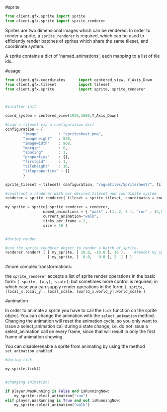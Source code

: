 #sprite
```python
from client.gfx.sprite import sprite
from client.gfx.sprite import sprite_renderer
```

Sprites are two dimensional images which can be rendered. In order to render a sprite, a ``sprite_renderer`` is required, which can be used to efficiently  render batches of sprites which share the same tileset, and coordinate system.

A sprite contains a dict of 'named_animations', each mapping to a list of tile ids. 


#usage

```python
from client.gfx.coordinates      import centered_view, Y_Axis_Down
from client.gfx.tileset          import tileset
from client.gfx.sprite           import sprite, sprite_renderer



#in/after init

coord_system = centered_view(1920,1080,Y_Axis_Down)

#Load a tileset via a configuration dict
configuration = {
        "image"         : "spritesheet.png",
        "imageheight"   : 526,
        "imagewidth"    : 968,
        "margin"        : 0,
        "spacing"       : 1,
        "properties"    : {},
        "firstgid"      : 1,
        "tileheight"    : 16,
        "tileproperties" : {} 
        }

sprite_tileset = tileset( configuration, "roguetiles/Spritesheet/", filtered=True )

#construct a renderer with our desired tileset and coordinate system
renderer = sprite_renderer( tileset = sprite_tileset, coordinates = coord_system )

my_sprite = sprite( sprite_renderer = renderer,                                    #the renderer to bind to 
                 named_animations = { "walk" : [1, 2, 3 ], "run" : [4,5,6] },   #animations
                 current_animation="walk",                                      #starting animation
                 ticks_per_frame = 2,                                           #ticks per frame (default 2)
                 size = 16 )                                                    #logical size of sprite (defaults to tileheight property)


#during render

#use the sprite_renderer object to render a batch of sprite. 
renderer.render( [ [ my_sprite, [ 10.0, -10.0 ], 16 ],    #render my_sprite at 10, -10 at a 16x 
                   [ my_sprite, [  0.0,   0.0 ], 2  ] ] )

```
#more complex transformations:

the ``sprite_renderer`` accepts a list of sprite render operations in the basic form: ``[ sprite, [x,y], scale]``; but sometimes more control is required; in which case you can supply render operations in the form: ``[ sprite, [local_x,local_y], local_scale, [world_x,world_y],world_scale ]``

#animation

In order to animate a sprite you have to call the ``tick`` function on the sprite object. 
You can change the animation with the ``select_animation`` method. Changing the animation will reset the animation cycle, so you only want to issue a select_animation call during a state change, i.e. do not issue a select_animation call on every frame, since that will result in only the first frame of animation showing.

You can disable/enable a sprite from animating by using the method ``set_animation_enabled``

```python
#during tick

my_sprite.tick() 


#changing animation:

if player.WasRunning is False and isRunningNow:
    my_sprite.select_animation("run")
elif player.WasRunning is True and not isRunningNow:
    my_sprite.select_animation("walk")


```


